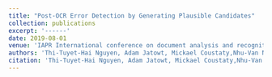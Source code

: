 ```yaml
---
title: "Post-OCR Error Detection by Generating Plausible Candidates"
collection: publications
excerpt: '------'
date: 2019-08-01
venue: 'IAPR International conference on document analysis and recognition'
authors: 'Thi-Tuyet-Hai Nguyen, Adam Jatowt, Mickael Coustaty,Nhu-Van Nguyen, Antoine Doucet'
citation: 'Thi-Tuyet-Hai Nguyen, Adam Jatowt, Mickael Coustaty,Nhu-Van Nguyen, Antoine Doucet.Post-OCR Error Detection by Generating Plausible Candidates. (2019) <i>IAPR International conference on document analysis and recognition</i>, 265-284. <b>(ICDAR, CORE : rank A)</b>'
---
```

